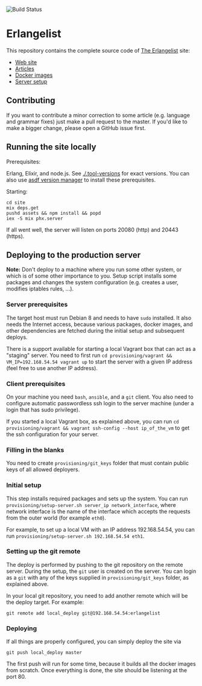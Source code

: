 ![Build Status](https://github.com/sasa1977/erlangelist/workflows/erlangelist/badge.svg)

# Erlangelist

This repository contains the complete source code of [The Erlangelist](http://theerlangelist.com) site:

- [Web site](site/)
- [Articles](site/articles/)
- [Docker images](docker/)
- [Server setup](provisioning/)

## Contributing

If you want to contribute a minor correction to some article (e.g. language and grammar fixes) just make a pull request to the master. If you'd like to make a bigger change, please open a GitHub issue first.

## Running the site locally

Prerequisites:

Erlang, Elixir, and node.js. See [./.tool-versions](./.tool-versions) for exact versions. You can also use [asdf version manager](https://github.com/asdf-vm/asdf) to install these prerequisites.

Starting:

```
cd site
mix deps.get
pushd assets && npm install && popd
iex -S mix phx.server
```

If all went well, the server will listen on ports 20080 (http) and 20443 (https).

## Deploying to the production server

__Note:__ Don't deploy to a machine where you run some other system, or which is of some other importance to you. Setup script installs some packages and changes the system configuration (e.g. creates a user, modifies iptables rules, ...).

### Server prerequisites

The target host must run Debian 8 and needs to have `sudo` installed. It also needs the Internet access, because various packages, docker images, and other dependencies are fetched during the initial setup and subsequent deploys.

There is a support available for starting a local Vagrant box that can act as a "staging" server. You need to first run `cd provisioning/vagrant && VM_IP=192.168.54.54 vagrant up` to start the server with a given IP address (feel free to use another IP address).

### Client prerequisites

On your machine you need `bash`, `ansible`, and a `git` client. You also need to configure automatic passwordless ssh login to the server machine (under a login that has sudo privilege).

If you started a local Vagrant box, as explained above, you can run `cd provisioning/vagrant && vagrant ssh-config --host ip_of_the_vm` to get the ssh configuration for your server.

### Filling in the blanks

You need to create `provisioning/git_keys` folder that must contain public keys of all allowed deployers.

### Initial setup

This step installs required packages and sets up the system. You can run `provisioning/setup-server.sh server_ip network_interface`, where network interface is the name of the interface which accepts the requests from the outer world (for example `eth0`).

For example, to set up a local VM with an IP address 192.168.54.54, you can run `provisioning/setup-server.sh 192.168.54.54 eth1`.

### Setting up the git remote

The deploy is performed by pushing to the git repository on the remote server. During the setup, the `git` user is created on the server. You can login as a `git` with any of the keys supplied in `provisioning/git_keys` folder, as explained above.

In your local git repository, you need to add another remote which will be the deploy target. For example:

```
git remote add local_deploy git@192.168.54.54:erlangelist
```

### Deploying

If all things are properly configured, you can simply deploy the site via

```
git push local_deploy master
```

The first push will run for some time, because it builds all the docker images from scratch. Once everything is done, the site should be listening at the port 80.
